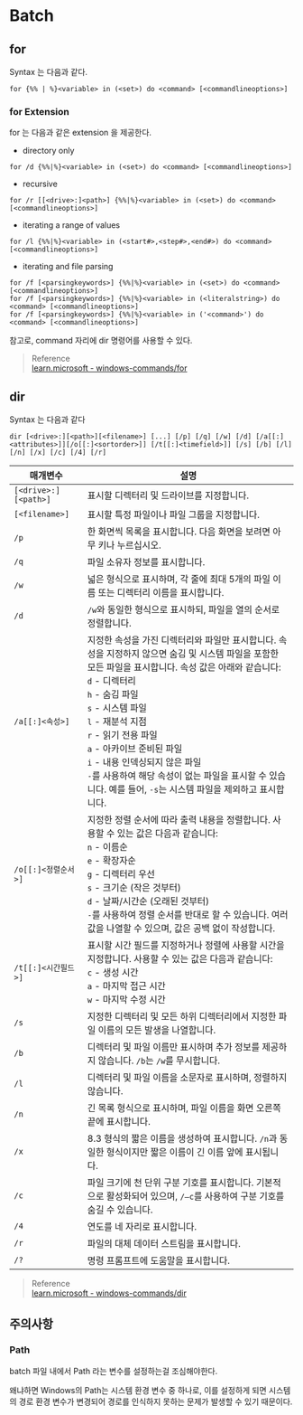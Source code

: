 # Batch

## for

Syntax 는 다음과 같다.
```
for {%% | %}<variable> in (<set>) do <command> [<commandlineoptions>]
```

### for Extension
for 는 다음과 같은 extension 을 제공한다.

* directory only
```
for /d {%%|%}<variable> in (<set>) do <command> [<commandlineoptions>]
```

* recursive
```
for /r [[<drive>:]<path>] {%%|%}<variable> in (<set>) do <command> [<commandlineoptions>]
```

* iterating a range of values
```
for /l {%%|%}<variable> in (<start#>,<step#>,<end#>) do <command> [<commandlineoptions>]
```

* iterating and file parsing
```
for /f [<parsingkeywords>] {%%|%}<variable> in (<set>) do <command> [<commandlineoptions>]
for /f [<parsingkeywords>] {%%|%}<variable> in (<literalstring>) do <command> [<commandlineoptions>]
for /f [<parsingkeywords>] {%%|%}<variable> in ('<command>') do <command> [<commandlineoptions>]
```

참고로, command 자리에 dir 명령어를 사용할 수 있다.

> Reference    
> [learn.microsoft - windows-commands/for](https://learn.microsoft.com/en-us/windows-server/administration/windows-commands/for)  

## dir
Syntax 는 다음과 같다
```
dir [<drive>:][<path>][<filename>] [...] [/p] [/q] [/w] [/d] [/a[[:]<attributes>]][/o[[:]<sortorder>]] [/t[[:]<timefield>]] [/s] [/b] [/l] [/n] [/x] [/c] [/4] [/r]
```

| 매개변수                    | 설명                                                                                                                       |
|----------------------------|--------------------------------------------------------------------------------------------------------------------------|
| `[<drive>:][<path>]`       | 표시할 디렉터리 및 드라이브를 지정합니다.                                                                                  |
| `[<filename>]`             | 표시할 특정 파일이나 파일 그룹을 지정합니다.                                                                               |
| `/p`                        | 한 화면씩 목록을 표시합니다. 다음 화면을 보려면 아무 키나 누르십시오.                                                     |
| `/q`                        | 파일 소유자 정보를 표시합니다.                                                                                            |
| `/w`                        | 넓은 형식으로 표시하며, 각 줄에 최대 5개의 파일 이름 또는 디렉터리 이름을 표시합니다.                                      |
| `/d`                        | `/w`와 동일한 형식으로 표시하되, 파일을 열의 순서로 정렬합니다.                                                           |
| `/a[[:]<속성>]`             | 지정한 속성을 가진 디렉터리와 파일만 표시합니다. 속성을 지정하지 않으면 숨김 및 시스템 파일을 포함한 모든 파일을 표시합니다. 속성 값은 아래와 같습니다: <br> `d` - 디렉터리 <br> `h` - 숨김 파일 <br> `s` - 시스템 파일 <br> `l` - 재분석 지점 <br> `r` - 읽기 전용 파일 <br> `a` - 아카이브 준비된 파일 <br> `i` - 내용 인덱싱되지 않은 파일<br> `-`를 사용하여 해당 속성이 없는 파일을 표시할 수 있습니다. 예를 들어, `-s`는 시스템 파일을 제외하고 표시합니다. |
| `/o[[:]<정렬순서>]`         | 지정한 정렬 순서에 따라 출력 내용을 정렬합니다. 사용할 수 있는 값은 다음과 같습니다: <br> `n` - 이름순 <br> `e` - 확장자순 <br> `g` - 디렉터리 우선 <br> `s` - 크기순 (작은 것부터) <br> `d` - 날짜/시간순 (오래된 것부터) <br> `-`를 사용하여 정렬 순서를 반대로 할 수 있습니다. 여러 값을 나열할 수 있으며, 값은 공백 없이 작성합니다. |
| `/t[[:]<시간필드>]`         | 표시할 시간 필드를 지정하거나 정렬에 사용할 시간을 지정합니다. 사용할 수 있는 값은 다음과 같습니다: <br> `c` - 생성 시간 <br> `a` - 마지막 접근 시간 <br> `w` - 마지막 수정 시간 |
| `/s`                        | 지정한 디렉터리 및 모든 하위 디렉터리에서 지정한 파일 이름의 모든 발생을 나열합니다.                                     |
| `/b`                        | 디렉터리 및 파일 이름만 표시하며 추가 정보를 제공하지 않습니다. `/b`는 `/w`를 무시합니다.                                |
| `/l`                        | 디렉터리 및 파일 이름을 소문자로 표시하며, 정렬하지 않습니다.                                                            |
| `/n`                        | 긴 목록 형식으로 표시하며, 파일 이름을 화면 오른쪽 끝에 표시합니다.                                                       |
| `/x`                        | 8.3 형식의 짧은 이름을 생성하여 표시합니다. `/n`과 동일한 형식이지만 짧은 이름이 긴 이름 앞에 표시됩니다.                 |
| `/c`                        | 파일 크기에 천 단위 구분 기호를 표시합니다. 기본적으로 활성화되어 있으며, `/–c`를 사용하여 구분 기호를 숨길 수 있습니다. |
| `/4`                        | 연도를 네 자리로 표시합니다.                                                                                             |
| `/r`                        | 파일의 대체 데이터 스트림을 표시합니다.                                                                                   |
| `/?`                        | 명령 프롬프트에 도움말을 표시합니다.                                                                                       |

> Reference  
> [learn.microsoft - windows-commands/dir](https://learn.microsoft.com/en-us/windows-server/administration/windows-commands/dir)  


## 주의사항

### Path 
batch 파일 내에서 Path 라는 변수를 설정하는걸 조심해야한다.

왜냐하면 Windows의 Path는 시스템 환경 변수 중 하나로, 이를 설정하게 되면 시스템의 경로 환경 변수가 변경되어 경로를 인식하지 못하는 문제가 발생할 수 있기 때문이다.